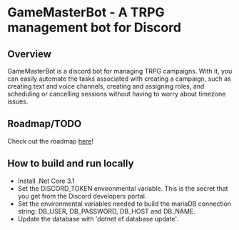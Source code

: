 # GameMasterBot - A TRPG management bot for Discord
## Overview
GameMasterBot is a discord bot for managing TRPG campaigns.
With it, you can easily automate the tasks associated with creating a campaign,
such as creating text and voice channels, creating and assigning roles,
and scheduling or cancelling sessions without having to worry about timezone issues.

## Roadmap/TODO
Check out the roadmap [here](https://github.com/BlueishLeaf/GameMasterBot/projects/1)!

## How to build and run locally
- Install .Net Core 3.1
- Set the DISCORD_TOKEN environmental variable. This is the secret that you get from the Discord developers portal.
- Set the environmental variables needed to build the mariaDB connection string: DB_USER, DB_PASSWORD, DB_HOST and DB_NAME.
- Update the database with 'dotnet ef database update'.
